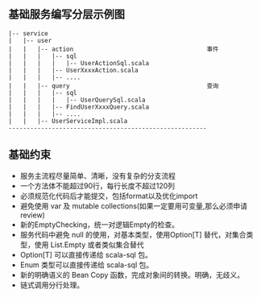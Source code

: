 ## 基础服务编写分层示例图
```
|-- service
|   |-- user                          
|   |   |-- action                                     事件
|   |   |   |-- sql
|   |   |   |   |-- UserActionSql.scala
|   |   |   |-- UserXxxxAction.scala               
|   |   |   |-- ....
|   |   |-- query                                      查询
|   |   |   |-- sql
|   |   |   |   |-- UserQuerySql.scala
|   |   |   |-- FindUserXxxxQuery.scala               
|   |   |   |-- ....
|   |   |-- UserServiceImpl.scala      
-------------------------------------------------------
```

 ## 基础约束
  * 服务主流程尽量简单、清晰，没有复杂的分支流程
  * 一个方法体不能超过90行，每行长度不超过120列
  * 必须规范化代码后才能提交，包括format以及优化import
  * 避免使用 var 及 mutable collections(如果一定要用可变量,那么必须申请review)
  * 新的EmptyChecking，统一对逻辑Empty的检查。
  * 服务代码中避免 null 的使用，对基本类型，使用Option[T] 替代，对集合类型，使用 List.Empty 或者类似集合替代
  * Option[T] 可以直接传递给 scala-sql 包。
  * Enum 类型可以直接传递给 scala-sql 包。
  * 新的明确语义的 Bean Copy 函数，完成对象间的转换。明确，无歧义。
  * 链式调用分行处理。